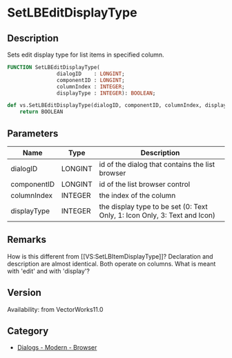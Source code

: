 # SetLBEditDisplayType

## Description
Sets edit display type for list items in specified column.

```pascal
FUNCTION SetLBEditDisplayType(
				dialogID    : LONGINT;
				componentID : LONGINT;
				columnIndex : INTEGER;
				displayType : INTEGER): BOOLEAN;
```

```python
def vs.SetLBEditDisplayType(dialogID, componentID, columnIndex, displayType):
    return BOOLEAN
```

## Parameters
|Name|Type|Description|
|---|---|---|
|dialogID|LONGINT|id of the dialog that contains the list browser|
|componentID|LONGINT|id of the list browser control|
|columnIndex|INTEGER|the index of the column|
|displayType|INTEGER|the display type to be set (0: Text Only, 1: Icon Only, 3: Text and Icon)|

## Remarks
How is this different from [[VS:SetLBItemDisplayType]]? Declaration and description are almost identical. Both operate on columns. What is meant with 'edit' and with 'display'?

## Version
Availability: from VectorWorks11.0

## Category
* [Dialogs - Modern - Browser](../Categories/Dialogs%20-%20Modern%20-%20Browser.md)
